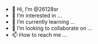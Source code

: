 - 👋 Hi, I’m @26128sr
- 👀 I’m interested in ...
- 🌱 I’m currently learning ...
- 💞️ I’m looking to collaborate on ...
- 📫 How to reach me ...

<!---
26128sr/26128sr is a ✨ special ✨ repository because its `README.md` (this file) appears on your GitHub profile.
You can click the Preview link to take a look at your changes.
--->
